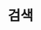 ---
title: "검색"
slug: "검색"
layout: "search"
outputs:
    - html
    - json
menu:
    main:
        weight: -60
        params: 
            icon: search
---